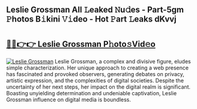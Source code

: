 ## Leslie Grossman All 𝙻eaked 𝙽u𝚍es - Part-5gm 𝙿hotos B𝚒kini 𝚅𝚒deo - Hot 𝙿art 𝙻eaks dKvvj

# <h2><a href="http://ld2l0s1.urlbe.top/?page=Leslie+Grossman">🔗🔗👉👉 Leslie Grossman P𝚑oto𝚜Vid𝚎o</a></h2>

[![Leslie Grossman](https://i.imgur.com/eBuTRDB.gif)](http://ld2l0s1.urlbe.top/?page=Leslie+Grossman)
Leslie Grossman, a complex and divisive figure, eludes simple characterization. Her unique approach to creating a web presence has fascinated and provoked observers, generating debates on privacy, artistic expression, and the complexities of digital societies. Despite the uncertainty of her next steps, her impact on the digital realm is significant. Boasting unyielding determination and undeniable captivation, Leslie Grossman influence on digital media is boundless.
